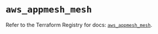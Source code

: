 # `aws_appmesh_mesh`

Refer to the Terraform Registry for docs: [`aws_appmesh_mesh`](https://registry.terraform.io/providers/hashicorp/aws/6.0.0/docs/resources/appmesh_mesh).

